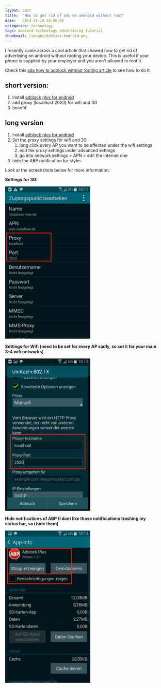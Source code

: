 ```yaml
---
layout: post
title:  "How to get rid of ads on android without root"
date:   2014-11-10 20:00:00
categories: technology
tags: android technology advertising tutorial
thumbnail: /images/Adblock-Android.png 
---
```


I recently came across a cool article that showed how to get rid of advertising on android without rooting your device. This is useful if your phone is supplied by your employer and you aren't allowed to root it. 

Check this [xda how to adblock without rooting article](http://forum.xda-developers.com/showthread.php?t=2726443) to see how to do it. 

## short version:

1. Install [adblock plus for android](https://adblockplus.org/en/android-install)
2. add proxy  (localhost:2020) for wifi and 3G
3. benefit!

## long version

1.  Install [adblock plus for android](https://adblockplus.org/en/android-install)
2. Set the proxy settings for wifi and 3G
	1. long click every AP you want to be affected under the wifi settings
	2. edit the proxy settings under advanced settings
	3. go into network settings > APN > edit the internet one
3. hide the ABP notification for styles

Look at the screenshots below for more information:

**Settings for 3G:**

<img style="max-height: 500px;" src="/images/android_adb_no_root_1.png"/>

**Settings for Wifi (need to be set for every AP sadly, so set it for your main 3-4 wifi networks)**

<img style="max-height: 500px;" src="/images/android_adb_no_root_2.png"/>

**Hide notifications of ABP (I dont like those notificiations trashing my status bar, so i hide them)**

<img style="max-height: 500px;" src="/images/android_adb_no_root_3.png"/>



